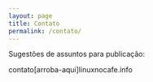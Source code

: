 ```yaml
---
layout: page
title: Contato
permalink: /contato/
---
```


Sugestões de assuntos para publicação:

contato[arroba-aqui]linuxnocafe.info
